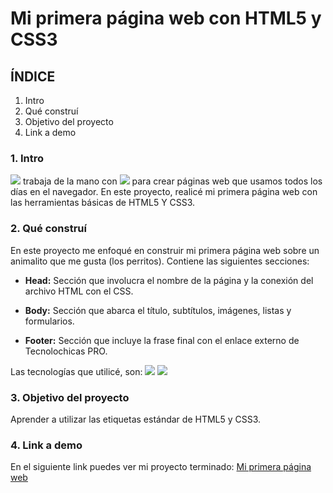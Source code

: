 # Mi primera página web con HTML5 y CSS3

## ÍNDICE
1. Intro
2. Qué construí
3. Objetivo del proyecto
4. Link a demo

### 1. Intro
<img src="https://img.shields.io/badge/HTML5-E34F26?style=for-the-badge&logo=html5&logoColor=white" /> trabaja de la mano con <img src="https://img.shields.io/badge/CSS3-1572B6?style=for-the-badge&logo=css3&logoColor=white" /> para crear páginas web que usamos todos los días en el navegador. En este proyecto, realicé mi primera página web con las herramientas básicas de HTML5 Y CSS3.

### 2. Qué construí
En este proyecto me enfoqué en construir mi primera página web sobre un animalito que me gusta (los perritos).
Contiene las siguientes secciones:

- **Head:** Sección que involucra el nombre de la página y la conexión del archivo HTML con el CSS.

- **Body:** Sección que abarca el título, subtítulos, imágenes, listas y formularios.
  
- **Footer:** Sección que incluye la frase final con el enlace externo de Tecnolochicas PRO.

Las tecnologías que utilicé, son: 
<img src="https://img.shields.io/badge/HTML5-E34F26?style=for-the-badge&logo=html5&logoColor=white" />
<img src="https://img.shields.io/badge/CSS3-1572B6?style=for-the-badge&logo=css3&logoColor=white" />

### 3. Objetivo del proyecto
Aprender a utilizar las etiquetas estándar de HTML5 y CSS3.

### 4. Link a demo
En el siguiente link puedes ver mi proyecto terminado: [Mi primera página web](https://miprimerapaginaweb-rho.vercel.app/)
